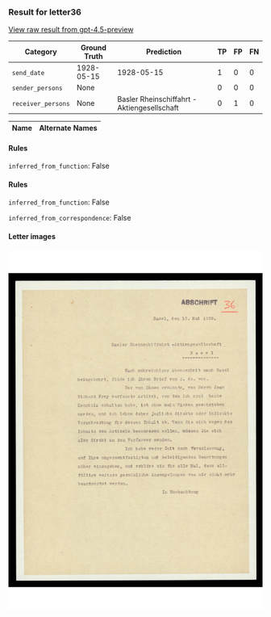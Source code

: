 ### Result for letter36
[View raw result from gpt-4.5-preview](https://github.com/RISE-UNIBAS/humanities_data_benchmark/blob/main/results/2025-04-11/T11/request_T11_letter36.json)

| Category          | Ground Truth | Prediction | TP | FP | FN |
|------------------|--------------|------------|----|----|----|
| `send_date`        | 1928-05-15 | 1928-05-15 | 1 | 0 | 0 |
| `sender_persons`  | None |  | 0 | 0 | 0 |
| `receiver_persons` | None | Basler Rheinschiffahrt - Aktiengesellschaft | 0 | 1 | 0 |

| Name | Alternate Names |
| --- | --- |

#### Rules
`inferred_from_function`: False

#### Rules
`inferred_from_function`: False

`inferred_from_correspondence`: False

#### Letter images

<img src="https://github.com/RISE-UNIBAS/humanities_data_benchmark/blob/main/benchmarks/metadata_extraction/images/letter36_p1.jpg?raw=true" alt="letter36_p1.jpg" width="800px">